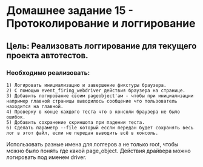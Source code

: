 # Домашнее задание 15 - Протоколирование и логгирование
## Цель: Реализовать логгирование для текущего проекта автотестов.
### Необходимо реализовать:
```
1) Логировать инициализацию и завершение фикстуры браузера.
2) С помощью event_firing_webdriver действия браузера на странице.
3) Добавить логирование своим pageobject'aм - чтобы при инициализации например главной страницы выводилось сообщение что пользователь находится на главной.
4) Проверку в конце каждого теста что в консоли браузера не было ошибок.
5) Добавить сохранение скриншота при падении теста.
6) Сделать параметр --file который ессли передан будет сохранять весь лог в этот файл, если не передан выводить всё в консоль.
```
Использовать разные имена для логгеров а не только root, чтобы можно было понять где какой page_object. Действия драйвера можно логировать под именем driver.
